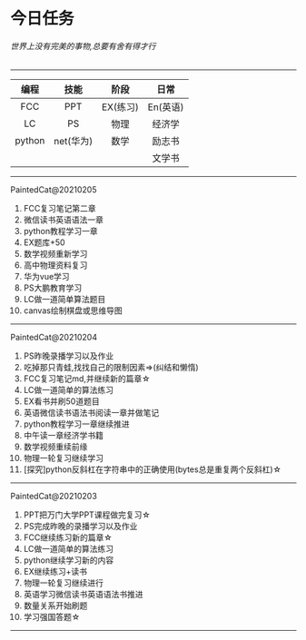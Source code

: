 # 今日任务

###### 世界上没有完美的事物,总要有舍有得才行

---

|  编程  |   技能    |   阶段   |   日常   |
| :----: | :-------: | :------: | :------: |
|  FCC   |    PPT    | EX(练习) | En(英语) |
|   LC   |    PS     |   物理   |  经济学  |
| python | net(华为) |   数学   |  励志书  |
|        |           |          |  文学书  |

---

PaintedCat@20210205

1.  FCC复习笔记第二章
2.  微信读书英语语法一章
3.  python教程学习一章
4.  EX题库+50
5.  数学视频重新学习
6.  高中物理资料复习
7.  华为vue学习
8.  PS大鹏教育学习
9.  LC做一道简单算法题目
10.  canvas绘制棋盘或思维导图

---

PaintedCat@20210204

1.  PS昨晚录播学习以及作业
2.  吃掉那只青蛙,找找自己的限制因素=>(纠结和懒惰)
3.  FCC复习笔记md,并继续新的篇章☆
4.  LC做一道简单的算法练习
5.  EX看书并刷50道题目
6.  英语微信读书语法书阅读一章并做笔记
7.  python教程学习一章继续推进
8.  中午读一章经济学书籍
9.  数学视频重续前缘
10.  物理一轮复习继续学习
11.  [探究]python反斜杠在字符串中的正确使用(bytes总是重复两个反斜杠)☆

---

PaintedCat@20210203

1.  PPT把万门大学PPT课程做完复习☆
2.  PS完成昨晚的录播学习以及作业
3.  FCC继续练习新的篇章☆
4.  LC做一道简单的算法练习
5.  python继续学习新的内容
6.  EX继续练习+读书
7.  物理一轮复习继续进行
8.  英语学习微信读书英语语法书推进
9.  数量关系开始刷题
10.  学习强国答题☆

---

